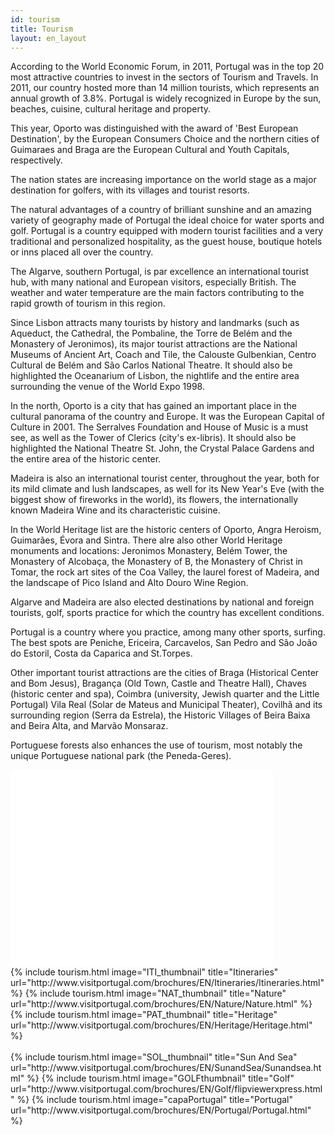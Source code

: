 ```yaml
---
id: tourism
title: Tourism
layout: en_layout
---
```


According to the World Economic Forum, in 2011, Portugal was in the top 20 most attractive countries to invest in the sectors of Tourism and Travels. In 2011, our country hosted more than 14 million tourists, which represents an annual growth of 3.8%. Portugal is widely recognized in Europe by the sun, beaches, cuisine, cultural heritage and property. 

This year, Oporto was distinguished with the award of 'Best European Destination', by the European Consumers Choice and the northern cities of Guimaraes and Braga are the European Cultural and Youth Capitals, respectively. 

The nation states are increasing importance on the world stage as a major destination for golfers, with its villages and tourist resorts.

The natural advantages of a country of brilliant sunshine and an amazing variety of geography made of Portugal the ideal choice for water sports and golf. Portugal is a country equipped with modern tourist facilities and a very traditional and personalized hospitality, as the guest house, boutique hotels or inns placed all over the country.

The Algarve, southern Portugal, is par excellence an international tourist hub, with many national and European visitors, especially British. The weather and water temperature are the main factors contributing to the rapid growth of tourism in this region.

Since Lisbon attracts many tourists by history and landmarks (such as Aqueduct, the Cathedral, the Pombaline, the Torre de Belém and the Monastery of Jeronimos), its major tourist attractions are the National Museums of Ancient Art, Coach and Tile, the Calouste Gulbenkian, Centro Cultural de Belém and São Carlos National Theatre. It should also be highlighted the Oceanarium of Lisbon, the nightlife and the entire area surrounding the venue of the World Expo 1998.

In the north, Oporto is a city that has gained an important place in the cultural panorama of the country and Europe. It was the European Capital of Culture in 2001. The Serralves Foundation and House of Music is a must see, as well as the Tower of Clerics (city's ex-libris). It should also be highlighted the National Theatre St. John, the Crystal Palace Gardens and the entire area of the historic center.

Madeira is also an international tourist center, throughout the year, both for its mild climate and lush landscapes, as well for its New Year's Eve (with the biggest show of fireworks in the world), its flowers, the internationally known Madeira Wine and its characteristic cuisine.

In the World Heritage list are the historic centers of Oporto, Angra Heroism, Guimarães, Évora and Sintra. There alre also other World Heritage monuments and locations: Jeronimos Monastery, Belém Tower, the Monastery of Alcobaça, the Monastery of B, the Monastery of Christ in Tomar, the rock art sites of the Coa Valley, the laurel forest of Madeira, and the landscape of Pico Island and Alto Douro Wine Region.

Algarve and Madeira are also elected destinations by national and foreign tourists, golf, sports practice for which the country has excellent conditions.

Portugal is a country where you practice, among many other sports, surfing. The best spots are Peniche, Ericeira, Carcavelos, San Pedro and São João do Estoril, Costa da Caparica and St.Torpes.

Other important tourist attractions are the cities of Braga (Historical Center and Bom Jesus), Bragança (Old Town, Castle and Theatre Hall), Chaves (historic center and spa), Coimbra (university, Jewish quarter and the Little Portugal) Vila Real (Solar de Mateus and Municipal Theater), Covilhã and its surrounding region (Serra da Estrela), the Historic Villages of Beira Baixa and Beira Alta, and Marvão Monsaraz.

Portuguese forests also enhances the use of tourism, most notably the unique Portuguese national park (the Peneda-Geres).

<div id="videoplayer">
  <iframe width="420" height="315" src="//www.youtube.com/embed/DHsmFaN8lN0" frameborder="0" allowfullscreen></iframe>
</div>

<div id="gallery_container clearfix">
  {% include tourism.html image="ITI_thumbnail" title="Itineraries" url="http://www.visitportugal.com/brochures/EN/Itineraries/Itineraries.html" %}
  {% include tourism.html image="NAT_thumbnail" title="Nature" url="http://www.visitportugal.com/brochures/EN/Nature/Nature.html" %}
  {% include tourism.html image="PAT_thumbnail" title="Heritage" url="http://www.visitportugal.com/brochures/EN/Heritage/Heritage.html" %}
  <div class="clear nospace">&nbsp;</div>
  {% include tourism.html image="SOL_thumbnail" title="Sun And Sea" url="http://www.visitportugal.com/brochures/EN/SunandSea/Sunandsea.html" %}
  {% include tourism.html image="GOLFthumbnail" title="Golf" url="http://www.visitportugal.com/brochures/EN/Golf/flipviewerxpress.html" %}
  {% include tourism.html image="capaPortugal" title="Portugal" url="http://www.visitportugal.com/brochures/EN/Portugal/Portugal.html" %}
</div>
